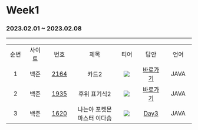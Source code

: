 # Week1
### 2023.02.01 ~ 2023.02.08
---

<div align="center">
  <table>
    <tr>
      <td align="center" width="80px;";>순번</td>
      <td align="center" width="100px;";>사이트</td>
      <td align="center" width="100px;";>번호</td>
      <td align="center" width="300px;";>제목</td>
      <td align="center" width="100px;";>티어</td>
      <td align="center" width="100px;";>답안</td>
      <td align="center" width="100px;";>언어</td>
    </tr>
    <tr>
      <td align="center">
        1
      </td>
      <td align="center">
        백준
      </td>
      <td align="center">
        <a href="https://www.acmicpc.net/problem/2164">
            2164
        </a>
      </td>
      <td align="center">
        카드2
      </td>
      <td align="center">
        <sub><img src="https://user-images.githubusercontent.com/81818730/190453924-710de7f3-0578-4a3e-8f98-dd014210eb3e.png"></sub>
      </td>
      <td align="center">
        <a href="https://github.com/game-changerss/EHUNSUNG/blob/main/DataStructure/BOJ_1935.java">
            바로가기
        </a>
      </td>
      <td align="center">
        JAVA
      </td>
    </tr> 
    <tr>
      <td align="center">
        2
      </td>
      <td align="center">
        백준
      </td>
      <td align="center">
        <a href="https://www.acmicpc.net/problem/1935">
            1935
        </a>
      </td>
      <td align="center">
        후위 표기식2
      </td>
      <td align="center">
        <sub><img src="https://user-images.githubusercontent.com/81818730/190453932-9fd875e8-79ee-4d3b-8f83-616a092b7c3a.png"></sub>
      </td>
      <td align="center">
        <a href="https://github.com/game-changerss/EHUNSUNG/blob/main/DataStructure/BOJ_2164.java">
            바로가기
        </a>
      </td>
      <td align="center">
        JAVA
      </td>
    </tr> 
    <tr>
      <td align="center">
        3
      </td>
      <td align="center">
        백준
      </td>
      <td align="center">
        <a href="https://www.acmicpc.net/problem/1620">
            1620
        </a>
      </td>
      <td align="center">
        나는야 포켓몬 마스터 이다솜
      </td>
      <td align="center">
        <sub><img src="https://user-images.githubusercontent.com/81818730/190453924-710de7f3-0578-4a3e-8f98-dd014210eb3e.png"></sub>
      </td>
      <td align="center">
        <a href="https://github.com/game-changerss/EHUNSUNG/blob/main/Week%201/BOJ_1620.java">
            Day3
        </a>
      </td>
      <td align="center">
        JAVA
      </td>
    </tr> 
  </table>
</div>
